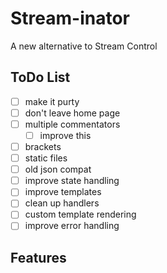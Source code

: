 # Stream-inator

A new alternative to Stream Control

## ToDo List

- [ ] make it purty
- [ ] don't leave home page
- [ ] multiple commentators
    - [ ] improve this
- [ ] brackets
- [ ] static files
- [ ] old json compat
- [ ] improve state handling
- [ ] improve templates
- [ ] clean up handlers
- [ ] custom template rendering
- [ ] improve error handling

## Features